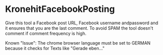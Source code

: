 # KronehitFacebookPosting
Give this tool a Facebook post URL, Facebook username andpassword and it ensures that you are the last comment. To avoid SPAM the tool doesn't comment if comment frequency is high.

Known "Issue": The chrome browser language must be set to GERMAN because it checks for Texts like "Gerade eben..."
